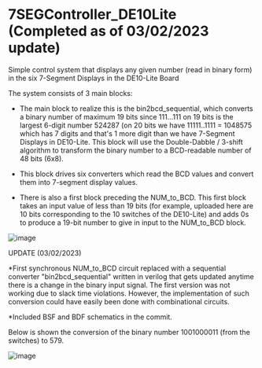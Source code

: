 # 7SEGController_DE10Lite (Completed as of 03/02/2023 update)

Simple control system that displays any given number (read in binary form) in the six 7-Segment Displays in the DE10-Lite Board

The system consists of 3 main blocks:

* The main block to realize this is the bin2bcd_sequential, which converts a binary number of maximum 19 bits since 111...111 on 19 bits is the largest 6-digit number 524287 (on 20 bits we have 11111..1111 = 1048575 which has 7 digits and that's 1 more digit than we have 7-Segment Displays in DE10-Lite. This block will use the Double-Dabble / 3-shift algorithm to transform the binary number to a BCD-readable number of 48 bits (6x8).

* This block drives six converters which read the BCD values and convert them into 7-segment display values.

* There is also a first block preceding the NUM_to_BCD. This first block takes an input value of less than 19 bits (for example, uploaded here are 10 bits corresponding to the 10 switches of the DE10-Lite) and adds 0s to produce a 19-bit number to give in input to the NUM_to_BCD block.

![image](https://user-images.githubusercontent.com/123891760/216140878-ed0b6db3-92ef-4b20-8300-a19f7699ebc7.png)


UPDATE (03/02/2023)

*First synchronous NUM_to_BCD circuit replaced with a sequential converter "bin2bcd_sequential" written in verilog that gets updated anytime there is a change in the binary input signal. The first version was not working due to slack time violations. However, the implementation of such conversion could have easily been done with combinational circuits.

*Included BSF and BDF schematics in the commit.

Below is shown the conversion of the binary number 1001000011 (from the switches) to 579.

![image](https://user-images.githubusercontent.com/123891760/216672480-03183f00-02a9-412f-9968-65f2b465ce3f.png)
